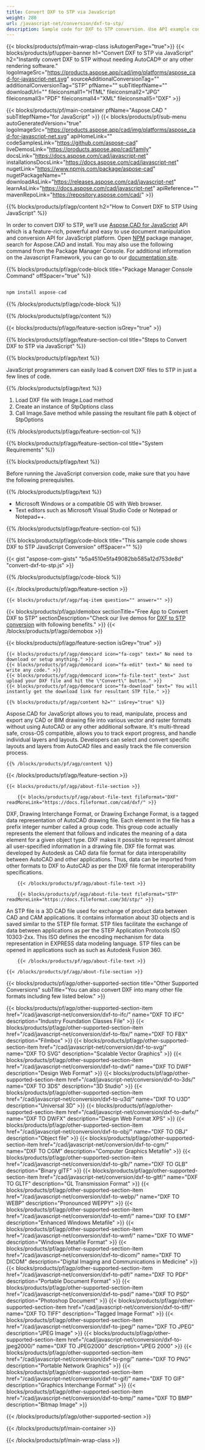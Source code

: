 ```yaml
---
title: Convert DXF to STP via JavaScript
weight: 280
url: /javascript-net/conversion/dxf-to-stp/ 
description: Sample code for DXF to STP conversion. Use API example code for batch DXF files to STP conversion.
---
```


{{< blocks/products/pf/main-wrap-class isAutogenPage="true">}}
{{< blocks/products/pf/upper-banner h1="Convert DXF to STP via JavaScript" h2="Instantly convert DXF to STP without needing AutoCAD® or any other rendering software." logoImageSrc="https://products.aspose.app/cad/img/platforms/aspose_cad-for-javascript-net.svg" sourceAdditionalConversionTag="" additionalConversionTag="STP" pfName="" subTitlepfName="" downloadUrl="" fileiconsmall1="HTML" fileiconsmall2="JPG" fileiconsmall3="PDF" fileiconsmall4="XML" fileiconsmall5="DXF" >}}

{{< blocks/products/pf/main-container pfName="Aspose.CAD " subTitlepfName="for JavaScript" >}}
{{< blocks/products/pf/sub-menu autoGeneratedVersion="true" logoImageSrc="https://products.aspose.app/cad/img/platforms/aspose_cad-for-javascript-net.svg" apiHomeLink="" codeSamplesLink="https://github.com/aspose-cad" liveDemosLink="https://products.aspose.app/cad/family" docsLink="https://docs.aspose.com/cad/javascript-net" installationsDocsLink="https://docs.aspose.com/cad/javascript-net" nugetLink="https://www.npmjs.com/package/aspose-cad" nugetPackageName="" downloadAsLink="https://releases.aspose.com/cad/javascript-net" learnAsLink="https://docs.aspose.com/cad/javascript-net" apiReference="" mavenRepoLink="https://repository.aspose.com/cad/" >}}

{{% blocks/products/pf/agp/content h2="How to Convert DXF to STP Using JavaScript" %}}

 In order to convert DXF to STP, we’ll use [Aspose.CAD for JavaScript](https://products.aspose.com/cad/javascript-net) API which is a feature-rich, powerful and easy to use document manipulation and conversion API for JavaScript platform. Open [NPM](https://www.npmjs.com/package/aspose-cad) package manager, search for Aspose.CAD and install. You may also use the following command from the Package Manager Console. For additional information on the Javascript Framework, you can go to our [documentation site](https://docs.aspose.com/cad/javascript-net/showcases/).

{{% blocks/products/pf/agp/code-block title="Package Manager Console Command" offSpacer="true" %}}

```js

npm install aspose-cad

```

{{% /blocks/products/pf/agp/code-block %}}

{{% /blocks/products/pf/agp/content %}}

{{< blocks/products/pf/agp/feature-section isGrey="true" >}}

{{% blocks/products/pf/agp/feature-section-col title="Steps to Convert DXF to STP via JavaScript" %}}

{{% blocks/products/pf/agp/text %}}

JavaScript programmers can easily load & convert DXF files to STP in just a few lines of code.

{{% /blocks/products/pf/agp/text %}}

1.  Load DXF file with Image.Load method
1.  Create an instance of StpOptions class
1.  Call Image.Save method while passing the resultant file path & object of StpOptions

{{% /blocks/products/pf/agp/feature-section-col %}}

{{% blocks/products/pf/agp/feature-section-col title="System Requirements" %}}

{{% blocks/products/pf/agp/text %}}

 Before running the JavaScript conversion code, make sure that you have the following prerequisites.

{{% /blocks/products/pf/agp/text %}}

-  Microsoft Windows or a compatible OS with Web browser.
-  Text editors such as Microsoft Visual Studio Code or Notepad or Notepad++.

{{% /blocks/products/pf/agp/feature-section-col %}}

{{% blocks/products/pf/agp/code-block title="This sample code shows DXF to STP JavaScript Conversion" offSpacer="" %}}

{{< gist "aspose-com-gists" "b5a4510e5fa49082bb585a12d753de8d" "convert-dxf-to-stp.js" >}}

{{% /blocks/products/pf/agp/code-block %}}

{{< /blocks/products/pf/agp/feature-section >}}

    {{< blocks/products/pf/agp/faq-item question="" answer="" >}}

<!-- aboutfile Starts -->

{{< blocks/products/pf/agp/demobox sectionTitle="Free App to Convert DXF to STP" sectionDescription="Check our live demos for [DXF to STP conversion](https://products.aspose.app/cad/conversion/dxf-to-stp) with following benefits." >}}
{{< /blocks/products/pf/agp/demobox >}}

{{< blocks/products/pf/agp/feature-section isGrey="true" >}}

    {{< blocks/products/pf/agp/democard icon="fa-cogs" text=" No need to download or setup anything." >}}
    {{< blocks/products/pf/agp/democard icon="fa-edit" text=" No need to write any code." >}}
    {{< blocks/products/pf/agp/democard icon="fa-file-text" text=" Just upload your DXF file and hit the \"Convert\" button." >}}
    {{< blocks/products/pf/agp/democard icon="fa-download" text=" You will instantly get the download link for resultant STP file." >}}

    {{% blocks/products/pf/agp/content h2="" isGrey="true" %}}

Aspose.CAD for JavaScript allows you to read, manipulate, process and export any CAD or BIM drawing file into various vector and raster formats without using AutoCAD or any other additional software. It's multi-thread safe, cross-OS compatible, allows you to track export progress, and handle individual layers and layouts. Developers can select and convert specific layouts and layers from AutoCAD files and easily track the file conversion process.

    {{% /blocks/products/pf/agp/content %}}

{{< /blocks/products/pf/agp/feature-section >}}

    {{< blocks/products/pf/agp/about-file-section >}}

        {{< blocks/products/pf/agp/about-file-text fileFormat="DXF" readMoreLink="https://docs.fileformat.com/cad/dxf/" >}}
DXF, Drawing Interchange Format, or Drawing Exchange Format, is a tagged data representation of AutoCAD drawing file. Each element in the file has a prefix integer number called a group code. This group code actually represents the element that follows and indicates the meaning of a data element for a given object type. DXF makes it possible to represent almost all user-specified information in a drawing file. DXF file format was developed by Autodesk as CAD data file format for data interoperability between AutoCAD and other applications. Thus, data can be imported from other formats to DXF to AutoCAD as per the DXF file format interoperability specifications.

        {{< /blocks/products/pf/agp/about-file-text >}}

        {{< blocks/products/pf/agp/about-file-text fileFormat="STP" readMoreLink="https://docs.fileformat.com/3d/stp/" >}}
An STP file is a 3D CAD file used for exchange of product data between CAD and CAM applications. It contains information about 3D objects and is saved similar to the STEP file format. STP files facilitate the exchange of data between applications as per the STEP Application Protocols ISO 10303-2xx. This ISO defines the encoding mechanism for data representation in EXPRESS data modeling language. STP files can be opened in applications such as such as Autodesk Fusion 360.

        {{< /blocks/products/pf/agp/about-file-text >}}

    {{< /blocks/products/pf/agp/about-file-section >}}


<!-- aboutfile Ends -->

{{< blocks/products/pf/agp/other-supported-section title="Other Supported Conversions" subTitle="You can also convert DXF into many other file formats including few listed below." >}}

{{< blocks/products/pf/agp/other-supported-section-item href="/cad/javascript-net/conversion/dxf-to-ifc/" name="DXF TO IFC" description="Industry Foundation Classes File" >}}
{{< blocks/products/pf/agp/other-supported-section-item href="/cad/javascript-net/conversion/dxf-to-fbx/" name="DXF TO FBX" description="Filmbox" >}}
{{< blocks/products/pf/agp/other-supported-section-item href="/cad/javascript-net/conversion/dxf-to-svg/" name="DXF TO SVG" description="Scalable Vector Graphics" >}}
{{< blocks/products/pf/agp/other-supported-section-item href="/cad/javascript-net/conversion/dxf-to-dwf/" name="DXF TO DWF" description="Design Web Format" >}}
{{< blocks/products/pf/agp/other-supported-section-item href="/cad/javascript-net/conversion/dxf-to-3ds/" name="DXF TO 3DS" description="3D Studio" >}}
{{< blocks/products/pf/agp/other-supported-section-item href="/cad/javascript-net/conversion/dxf-to-u3d/" name="DXF TO U3D" description="Universal 3D" >}}
{{< blocks/products/pf/agp/other-supported-section-item href="/cad/javascript-net/conversion/dxf-to-dwfx/" name="DXF TO DWFX" description="Design Web Format XPS" >}}
{{< blocks/products/pf/agp/other-supported-section-item href="/cad/javascript-net/conversion/dxf-to-obj/" name="DXF TO OBJ" description="Object file" >}}
{{< blocks/products/pf/agp/other-supported-section-item href="/cad/javascript-net/conversion/dxf-to-cgm/" name="DXF TO CGM" description="Computer Graphics Metafile" >}}
{{< blocks/products/pf/agp/other-supported-section-item href="/cad/javascript-net/conversion/dxf-to-glb/" name="DXF TO GLB" description="Binary glTF" >}}
{{< blocks/products/pf/agp/other-supported-section-item href="/cad/javascript-net/conversion/dxf-to-gltf/" name="DXF TO GLTF" description="GL Transmission Format" >}}
{{< blocks/products/pf/agp/other-supported-section-item href="/cad/javascript-net/conversion/dxf-to-webp/" name="DXF TO WEBP" description="Pronounced WEPPY" >}}
{{< blocks/products/pf/agp/other-supported-section-item href="/cad/javascript-net/conversion/dxf-to-emf/" name="DXF TO EMF" description="Enhanced Windows Metafile" >}}
{{< blocks/products/pf/agp/other-supported-section-item href="/cad/javascript-net/conversion/dxf-to-wmf/" name="DXF TO WMF" description="Windows Metafile Format" >}}
{{< blocks/products/pf/agp/other-supported-section-item href="/cad/javascript-net/conversion/dxf-to-dicom/" name="DXF TO DICOM" description="Digital Imaging and Communications in Medicine" >}}
{{< blocks/products/pf/agp/other-supported-section-item href="/cad/javascript-net/conversion/dxf-to-pdf/" name="DXF TO PDF" description="Portable Document Format" >}}
{{< blocks/products/pf/agp/other-supported-section-item href="/cad/javascript-net/conversion/dxf-to-psd/" name="DXF TO PSD" description="Photoshop Document" >}}
{{< blocks/products/pf/agp/other-supported-section-item href="/cad/javascript-net/conversion/dxf-to-tiff/" name="DXF TO TIFF" description="Tagged Image Format" >}}
{{< blocks/products/pf/agp/other-supported-section-item href="/cad/javascript-net/conversion/dxf-to-jpeg/" name="DXF TO JPEG" description="JPEG Image" >}}
{{< blocks/products/pf/agp/other-supported-section-item href="/cad/javascript-net/conversion/dxf-to-jpeg2000/" name="DXF TO JPEG2000" description="JPEG 2000" >}}
{{< blocks/products/pf/agp/other-supported-section-item href="/cad/javascript-net/conversion/dxf-to-png/" name="DXF TO PNG" description="Portable Network Graphics" >}}
{{< blocks/products/pf/agp/other-supported-section-item href="/cad/javascript-net/conversion/dxf-to-gif/" name="DXF TO GIF" description="Graphics Interchange Format" >}}
{{< blocks/products/pf/agp/other-supported-section-item href="/cad/javascript-net/conversion/dxf-to-bmp/" name="DXF TO BMP" description="Bitmap Image" >}}


{{< /blocks/products/pf/agp/other-supported-section >}}

{{< /blocks/products/pf/main-container >}}
    
{{< /blocks/products/pf/main-wrap-class >}}